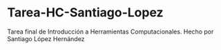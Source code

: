 # Tarea-HC-Santiago-Lopez
Tarea final de Introducción a Herramientas Computacionales. Hecho por Santiago López Hernández
